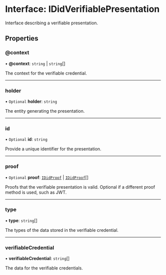 # Interface: IDidVerifiablePresentation

Interface describing a verifiable presentation.

## Properties

### @context

• **@context**: `string` \| `string`[]

The context for the verifiable credential.

___

### holder

• `Optional` **holder**: `string`

The entity generating the presentation.

___

### id

• `Optional` **id**: `string`

Provide a unique identifier for the presentation.

___

### proof

• `Optional` **proof**: [`IDidProof`](IDidProof.md) \| [`IDidProof`](IDidProof.md)[]

Proofs that the verifiable presentation is valid.
Optional if a different proof method is used, such as JWT.

___

### type

• **type**: `string`[]

The types of the data stored in the verifiable credential.

___

### verifiableCredential

• **verifiableCredential**: `string`[]

The data for the verifiable credentials.
